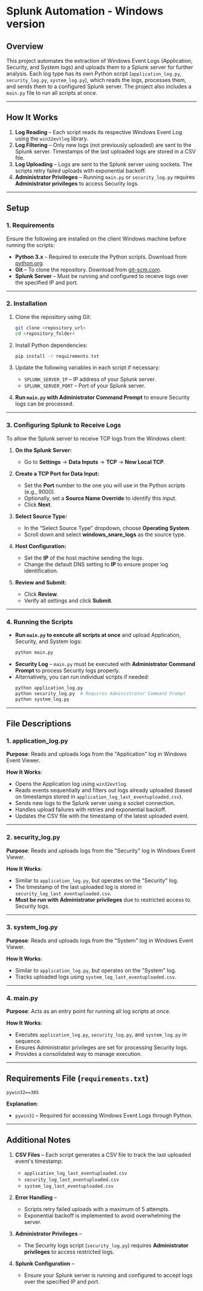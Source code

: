 # Splunk Automation - Windows version  

## Overview  
This project automates the extraction of Windows Event Logs (Application, Security, and System logs) and uploads them to a Splunk server for further analysis. Each log type has its own Python script (`application_log.py`, `security_log.py`, `system_log.py`), which reads the logs, processes them, and sends them to a configured Splunk server. The project also includes a `main.py` file to run all scripts at once.  

---

## How It Works  
1. **Log Reading** – Each script reads its respective Windows Event Log using the `win32evtlog` library.  
2. **Log Filtering** – Only new logs (not previously uploaded) are sent to the Splunk server. Timestamps of the last uploaded logs are stored in a CSV file.  
3. **Log Uploading** – Logs are sent to the Splunk server using sockets. The scripts retry failed uploads with exponential backoff.  
4. **Administrator Privileges** – Running `main.py` or `security_log.py` requires **Administrator privileges** to access Security logs.  

---

## Setup  

### 1. **Requirements**  
Ensure the following are installed on the client Windows machine before running the scripts:  

- **Python 3.x** – Required to execute the Python scripts. Download from [python.org](https://www.python.org/downloads/).  
- **Git** – To clone the repository. Download from [git-scm.com](https://git-scm.com/downloads).  
- **Splunk Server** – Must be running and configured to receive logs over the specified IP and port.  

---

### 2. **Installation**  
1. Clone the repository using Git:  
   ```bash
   git clone <repository_url>
   cd <repository_folder>
   ```  
2. Install Python dependencies:  
   ```bash
   pip install -r requirements.txt
   ```  
3. Update the following variables in each script if necessary:  
   - `SPLUNK_SERVER_IP` – IP address of your Splunk server.  
   - `SPLUNK_SERVER_PORT` – Port of your Splunk server.  

4. **Run `main.py` with Administrator Command Prompt** to ensure Security logs can be processed.  

---

### 3. **Configuring Splunk to Receive Logs**  

To allow the Splunk server to receive TCP logs from the Windows client:  

1. **On the Splunk Server:**   
   - Go to **Settings** -> **Data Inputs** -> **TCP** -> **New Local TCP**.  

2. **Create a TCP Port for Data Input:**   
   - Set the **Port** number to the one you will use in the Python scripts (e.g., 9000).   
   - Optionally, set a **Source Name Override** to identify this input.  
   - Click **Next**.  

3. **Select Source Type:**   
   - In the “Select Source Type” dropdown, choose **Operating System**.  
   - Scroll down and select **windows_snare_logs** as the source type.  

4. **Host Configuration:**   
   - Set the **IP** of the host machine sending the logs.  
   - Change the default DNS setting to **IP** to ensure proper log identification.  

5. **Review and Submit:**   
   - Click **Review**.  
   - Verify all settings and click **Submit**.  

---

### 4. **Running the Scripts**  

- **Run `main.py` to execute all scripts at once** and upload Application, Security, and System logs:  
   ```bash
   python main.py
   ```  
- **Security Log** – `main.py` must be executed with **Administrator Command Prompt** to process Security logs properly.  
- Alternatively, you can run individual scripts if needed:  
   ```bash
   python application_log.py
   python security_log.py  # Requires Administrator Command Prompt
   python system_log.py
   ```  

---

## File Descriptions  

### 1. **application_log.py**  
**Purpose**: Reads and uploads logs from the "Application" log in Windows Event Viewer.  

**How It Works**:  
- Opens the Application log using `win32evtlog`.  
- Reads events sequentially and filters out logs already uploaded (based on timestamps stored in `application_log_last_eventuploaded.csv`).  
- Sends new logs to the Splunk server using a socket connection.  
- Handles upload failures with retries and exponential backoff.  
- Updates the CSV file with the timestamp of the latest uploaded event.  

---

### 2. **security_log.py**  
**Purpose**: Reads and uploads logs from the "Security" log in Windows Event Viewer.  

**How It Works**:  
- Similar to `application_log.py`, but operates on the "Security" log.  
- The timestamp of the last uploaded log is stored in `security_log_last_eventuploaded.csv`.  
- **Must be run with Administrator privileges** due to restricted access to Security logs.  

---

### 3. **system_log.py**  
**Purpose**: Reads and uploads logs from the "System" log in Windows Event Viewer.  

**How It Works**:  
- Similar to `application_log.py`, but operates on the "System" log.  
- Tracks uploaded logs using `system_log_last_eventuploaded.csv`.  

---

### 4. **main.py**  
**Purpose**: Acts as an entry point for running all log scripts at once.  

**How It Works**:  
- Executes `application_log.py`, `security_log.py`, and `system_log.py` in sequence.  
- Ensures Administrator privileges are set for processing Security logs.  
- Provides a consolidated way to manage execution.  

---

## Requirements File (`requirements.txt`)  

```plaintext
pywin32==305
```  
**Explanation**:  
- `pywin32` – Required for accessing Windows Event Logs through Python.  

---

## Additional Notes  

1. **CSV Files** – Each script generates a CSV file to track the last uploaded event's timestamp:  
   - `application_log_last_eventuploaded.csv`  
   - `security_log_last_eventuploaded.csv`  
   - `system_log_last_eventuploaded.csv`  

2. **Error Handling** –  
   - Scripts retry failed uploads with a maximum of 5 attempts.  
   - Exponential backoff is implemented to avoid overwhelming the server.  

3. **Administrator Privileges** –  
   - The Security logs script (`security_log.py`) requires **Administrator privileges** to access restricted logs.  

4. **Splunk Configuration** –  
   - Ensure your Splunk server is running and configured to accept logs over the specified IP and port.  
